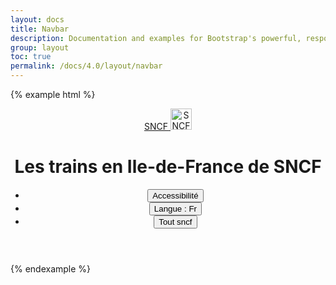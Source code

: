 ```yaml
---
layout: docs
title: Navbar
description: Documentation and examples for Bootstrap's powerful, responsive navigation header, the navbar. Includes support for branding, navigation, and more, including support for our collapse plugin.
group: layout
toc: true
permalink: /docs/4.0/layout/navbar
---
```


{% example html %}
<header class="mastheader">
  <div class="container">
    <div class="d-flex align-items-center">
      <div class="mastheader-logo">
        <a href="/docs" class="d-block">
          <span class="sr-only">SNCF</span>
          <img alt="SNCF" class="d-block" src="{{ site.baseurl }}/assets/img/brand/sncf-logo.png" width="34" />
        </a>
      </div>
      <h1 class="mastheader-title">Les trains en Ile-de-France de SNCF</h1>
    </div>
    <ul class="mastheader-toolbar mb-0 d-none d-md-flex">
      <li class="mastheader-toolbar-item">
        <button type="button">Accessibilité <i class="icons-arrow-down icons-size-x5 ml-2"></i></button>
      </li>
      <li class="mastheader-toolbar-item">
        <button type="button">Langue : Fr <i class="icons-arrow-down icons-size-x5 ml-2"></i></button>
      </li>
      <li class="mastheader-toolbar-item mastheader-toolbar-item-lg">
        <button type="button">Tout sncf <i class="icons-options ml-3"></i></button>
      </li>
    </ul>
  </div>
</header>
{% endexample %}
